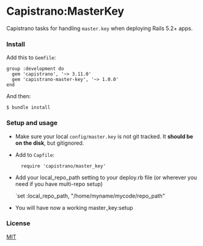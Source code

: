 # Capistrano:MasterKey

Capistrano tasks for handling `master.key` when deploying Rails 5.2+ apps.

### Install

Add this to `Gemfile`:

    group :development do
      gem 'capistrano', '~> 3.11.0'
      gem 'capistrano-master-key', '~> 1.0.0'
    end

And then:

    $ bundle install

### Setup and usage

- Make sure your local `config/master.key` is not git tracked. It **should be on
  the disk**, but gitignored.

- Add to `Capfile`:

        require 'capistrano/master_key'

- Add your local_repo_path setting to your deploy.rb file (or wherever you need if you have multi-repo setup)

    `set :local_repo_path, "/home/myname/mycode/repo_path"

- You will have now a working master_key:setup

### License

[MIT](LICENSE.md)
